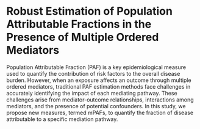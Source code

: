 # Robust Estimation of Population Attributable Fractions in the Presence of Multiple Ordered Mediators

Population Attributable Fraction (PAF) is a key epidemiological measure used to quantify the contribution of risk factors to the overall disease burden. However, when an exposure affects an outcome through multiple ordered mediators, traditional PAF estimation methods face challenges in accurately identifying the impact of each mediating pathway. These challenges arise from mediator-outcome relationships, interactions among mediators, and the presence of potential confounders. In this study, we propose new measures, termed mPAFs, to quantify the fraction of disease attributable to a specific mediation pathway. 
